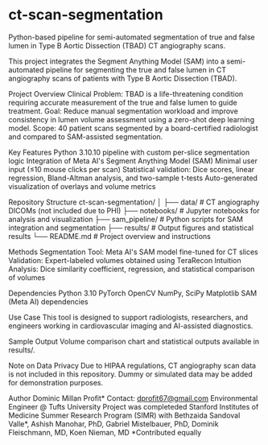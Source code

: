 # ct-scan-segmentation
Python-based pipeline for semi-automated segmentation of true and false lumen in Type B Aortic Dissection (TBAD) CT angiography scans.

This project integrates the Segment Anything Model (SAM) into a semi-automated pipeline for segmenting the true and false lumen in CT angiography scans of patients with Type B Aortic Dissection (TBAD).

Project Overview
  Clinical Problem: TBAD is a life-threatening condition requiring accurate measurement of the true and false lumen to guide treatment.
  Goal: Reduce manual segmentation workload and improve consistency in lumen volume assessment using a zero-shot deep learning model.
  Scope: 40 patient scans segmented by a board-certified radiologist and compared to SAM-assisted segmentation.

Key Features
  Python 3.10.10 pipeline with custom per-slice segmentation logic
  Integration of Meta AI's Segment Anything Model (SAM)
  Minimal user input (≤10 mouse clicks per scan)
  Statistical validation: Dice scores, linear regression, Bland-Altman analysis, and two-sample t-tests
  Auto-generated visualization of overlays and volume metrics

Repository Structure
  ct-scan-segmentation/
  │
  ├── data/                  # CT angiography DICOMs (not included due to PHI)
  ├── notebooks/             # Jupyter notebooks for analysis and visualization
  ├── sam_pipeline/          # Python scripts for SAM integration and segmentation
  ├── results/               # Output figures and statistical results
  └── README.md              # Project overview and instructions

Methods
Segmentation Tool: Meta AI's SAM model fine-tuned for CT slices
Validation: Expert-labeled volumes obtained using TeraRecon Intuition
Analysis: Dice similarity coefficient, regression, and statistical comparison of volumes

Dependencies
Python 3.10
PyTorch
OpenCV
NumPy, SciPy
Matplotlib
SAM (Meta AI) dependencies

Use Case
This tool is designed to support radiologists, researchers, and engineers working in cardiovascular imaging and AI-assisted diagnostics.

Sample Output
Volume comparison chart and statistical outputs available in results/.

Note on Data Privacy
Due to HIPAA regulations, CT angiography scan data is not included in this repository. Dummy or simulated data may be added for demonstration purposes.

Author
Dominic Millan Profit*
Contact: dprofit67@gmail.com
Environmental Engineer @ Tufts University
Project was completeded Stanford Institutes of Medicine Summer Research Program (SIMR) with Bethzaida Sandoval Valle*, Ashish Manohar, PhD, Gabriel Mistelbauer, PhD, Dominik Fleischmann, MD, Koen Nieman, MD
*Contributed equally
